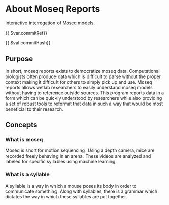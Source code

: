# About Moseq Reports
Interactive interrogation of Moseq models.

{{ $var.commitRef}}

{{ $val.commitHash}}

## Purpose
In short, moseq reports exists to democratize moseq data. Computational biologists often produce data which is difficult to parse without the proper context making it difficult for others to simply pick up and use. Moseq reports allows wetlab researchers to easily understand moseq models without having to reference outside sources. This program reports data in a form which can be quickly understood by researchers while also providing a set of robust tools to reformat that data in such a way that would be most beneficial to their research.
## Concepts
### What is moseq
Moseq is short for motion sequencing. Using a depth camera, mice are recorded freely behaving in an arena. These videos are analyzed and labeled for specific syllables using machine learning.

### What is a syllable
A syllable is a way in which a mouse poses its body in order to communicate something. Along with syllables, there is a grammar which dictates the way in which these syllables are put together.